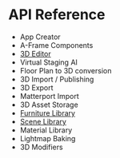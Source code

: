 # API Reference

 * App Creator
 * A-Frame Components
 * [3D Editor](https://docs.archilogic.com)
 * Virtual Staging AI
 * Floor Plan to 3D conversion
 * 3D Import / Publishing
 * 3D Export
 * Matterport Import
 * 3D Asset Storage
 * [Furniture Library](docs/1/api/furniture-library.html)
 * [Scene Library](docs/1/api/scene-library.html)
 * Material Library
 * Lightmap Baking
 * 3D Modifiers